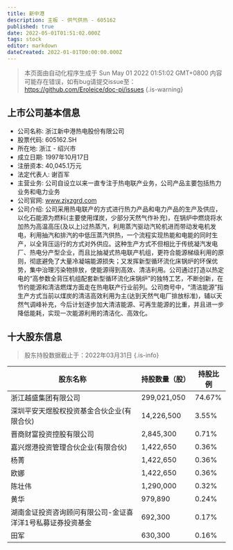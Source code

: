 ```yaml
---
title: 新中港
description: 主板 - 供气供热 - 605162
published: true
date: 2022-05-01T01:51:02.000Z
tags: stock
editor: markdown
dateCreated: 2022-01-01T00:00:00.000Z
---
```


> 本页面由自动化程序生成于 Sun May 01 2022 01:51:02 GMT+0800
> 内容可能存在错误，如有bug请提交issue至：https://github.com/Eroleice/doc-pi/issues
{.is-warning}

## 上市公司基本信息
- 公司名称: 浙江新中港热电股份有限公司
- 股票代码: 605162.SH
- 所在地: 浙江 - 绍兴市
- 成立日期: 1997年10月17日
- 注册资本: 40,045.1万元
- 法定代表人: 谢百军
- 主营业务: 公司自设立以来一直专注于热电联产业务，公司产品主要包括热力业务和电力业务
- 公司官网: www.zjxzgrd.com
- 公司介绍: 公司采用热电联产的方式进行热力产品和电力产品的生产及供应，以化石能源为燃料(主要使用煤炭，少部分天然气作补充)，在锅炉中燃烧将水加热为高温高压(及以上)过热蒸汽，利用蒸汽驱动汽轮机进而带动发电机发电，利用抽汽和排汽的中低压蒸汽供热，一个流程实现热能和电能的同时生产，以全背压运行的方式对外供应。这种生产方式不但相比于传统凝汽发电厂、热电分产型企业，而且比抽凝式热电联产机组，更符合能源梯级利用的原则，彻底避免了大量冷凝端能源损失；又发挥新型循环流化床锅炉的环保优势，集中治理污染物排放，使能源得到高效、清洁利用。公司通过打造以热定电的“高参数全背压机组配套新型循环流化床锅炉”的独特工艺，不断创新，在节约能源和清洁燃煤方面走在热电联产行业前列。公司商号中，“清洁能源”指生产方式当前以煤炭的清洁高效利用为主(达到天然气电厂排放标准)，辅以天然气调峰补充，今后计划逐步加大清洁能源、可再生能源的比重，并且进一步降低能耗，实现一次能源利用的清洁化、高效化。


## 十大股东信息
> 股东持股数据截止于：2022年03月31日
{.is-info}

| 股东名称 | 持股数量（股） | 持股比例 |
| --- | --- | --- |
| 浙江越盛集团有限公司 | 299,021,050 | 74.67% |
| 深圳平安天煜股权投资基金合伙企业(有限合伙) | 14,226,500 | 3.55% |
| 晋商财富投资控股有限公司 | 2,845,300 | 0.71% |
| 嘉兴煜港投资管理合伙企业(有限合伙) | 1,422,650 | 0.36% |
| 杨菁 | 1,422,650 | 0.36% |
| 欧娜 | 1,422,650 | 0.36% |
| 陈壮伟 | 1,290,000 | 0.32% |
| 黄华 | 979,890 | 0.24% |
| 湖南金证投资咨询顾问有限公司-金证喜洋洋1号私募证券投资基金 | 692,300 | 0.17% |
| 田军 | 630,300 | 0.16% |




